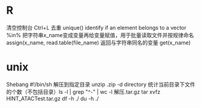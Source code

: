 # R
清空控制台 Ctrl+L
去重 unique()
identify if an element belongs to a vector %in%
把字符串x_name变成变量再给变量赋值，用于批量读取文件并按规律命名  assign(x_name, read.table(file_name)
返回与字符串同名的变量 get(x_name)

# unix
Shebang #!/bin/sh
解压到指定目录 unzip .zip -d directory
统计当前目录下文件的个数（不包括目录）ls -l | grep "^-" | wc -l
解压.tar.gz tar xvfz HINT_ATACTest.tar.gz
df -h ./ 
du -h ./

<!--stackedit_data:
eyJoaXN0b3J5IjpbMTAyNDAxMzI3NywyMTExNDI2Nzc3LC02MD
U0NTg0NDUsLTI1NTEwMzM3LC0xNzUwMzQyMDk1LDE0MTA3MTI1
NjMsMTI4NDcyMjQ3OCwzMDM0ODc0NzYsLTE5NzkzOTk2MzQsLT
Y5NTgzMzg2MiwtMTA4ODg3MjUwMF19
-->